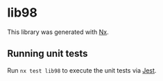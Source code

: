 # lib98

This library was generated with [Nx](https://nx.dev).

## Running unit tests

Run `nx test lib98` to execute the unit tests via [Jest](https://jestjs.io).
